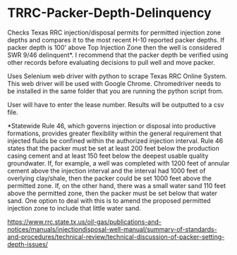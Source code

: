 # TRRC-Packer-Depth-Delinquency
Checks Texas RRC injection/disposal permits for permitted injection zone depths and compares it to the most recent H-10 reported packer depths.
If packer depth is 100' above Top Injection Zone then the well is considered SWR 9/46 delinquent*. I recommend that the packer depth be verified using other records before evaluating decisions to pull well and move packer.

Uses Selenium web driver with python to scrape Texas RRC Online System. This web driver will be used with Google Chrome.
Chromedriver needs to be installed in the same folder that you are running the python script from.

User will have to enter the lease number. Results will be outputted to a csv file.

*Statewide Rule 46, which governs injection or disposal into productive formations, provides greater flexibility within the general requirement that injected fluids be confined within the authorized injection interval. Rule 46 states that the packer must be set at least 200 feet below the production casing cement and at least 150 feet below the deepest usable quality groundwater. If, for example, a well was completed with 1200 feet of annular cement above the injection interval and the interval had 1000 feet of overlying clay/shale, then the packer could be set 1000 feet above the permitted zone. If, on the other hand, there was a small water sand 110 feet above the permitted zone, then the packer must be set below that water sand. One option to deal with this is to amend the proposed permitted injection zone to include that little water sand.

https://www.rrc.state.tx.us/oil-gas/publications-and-notices/manuals/injectiondisposal-well-manual/summary-of-standards-and-procedures/technical-review/technical-discussion-of-packer-setting-depth-issues/
